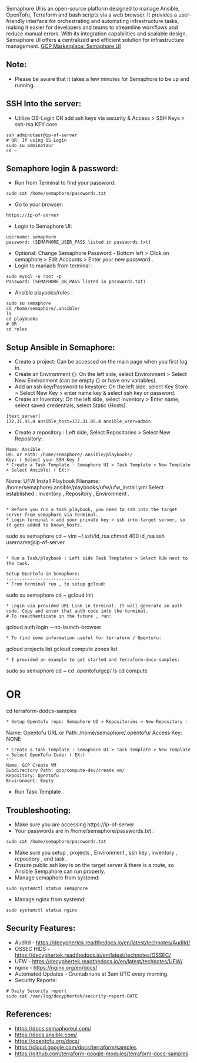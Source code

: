 Semaphore UI is an open-source platform designed to manage Ansible, OpenTofu, Terraform and bash scripts via a web browser. 
It provides a user-friendly interface for orchestrating and automating infrastructure tasks, making it easier for 
developers and teams to streamline workflows and reduce manual errors. With its integration capabilities and scalable 
design, Semaphore UI offers a centralized and efficient solution for infrastructure management. [GCP Marketplace: Semaphore UI ](https://console.cloud.google.com/marketplace/product/server-build-415714/semaphore-ui-ansible-opentofu)

Note:
------
* Please be aware that it takes a few minutes for Semaphore to be up and running.

SSH Into the server:
--------------------
* Utilize OS-Login OR add ssh keys via security & Access > SSH Keys > ssh-rsa KEY core
```
ssh adminotaur@ip-of-server
# OR: If using OS Login
sudo su adminotaur
cd ~
```

Semaphore login & password:
------------------------------
* Run from Terminal to find your password:
```
sudo cat /home/semaphore/passwords.txt
```
* Go to your browser:
```
https://ip-of-server
```
* Login to Semaphore UI: 
```
username: semaphore 
password: (SEMAPHORE_USER_PASS listed in passwords.txt)
```
* Optional: Change Semaphore Password - Bottom left > Click on semaphore > Edit Accounts > Enter your new password . 
* Login to mariadb from terminal : 
```
sudo mysql -u root -p  
Password: (SEMAPHORE_DB_PASS listed in passwords.txt)
```
* Ansible playooks/roles : 
```
sudo su semaphore
cd /home/semaphore/.ansible/
ls 
cd playbooks
# OR
cd roles
```

Setup Ansible in Semaphore: 
---------------------------
* Create a project: Can be accessed on the main page when you first log in.
* Create an Environment {}: On the left side, select Environment > Select New Environment (can be empty {} or have env variables).
* Add an ssh key/Password to keystore: On the left side, select Key Store > Select New Key > enter name key & select ssh key or password.
* Create an Inventory: On the left side, select Inventory > Enter name, select saved credentials, select Static (Hosts).

```
[test_server]
172.31.95.4 ansible_host=172.31.95.4 ansible_user=admin
```

* Create a repository : Left side, Select Repositories > Select New Repository:
```
Name: Ansible
URL or Path: /home/semaphore/.ansible/playbooks/ 
Key: ( Select your SSH Key )
* Create a Task Template : Semaphore UI > Task Template > New Template > Select Ansible: ( EX:)

```
Name: UFW Install
Playbook Filename: /home/semaphore/.ansible/playbooks/ufw/ufw_install.yml
Select established : Inventory , Repository , Environment . 
```

* Before you run a task playbook, you need to ssh into the target server from semaphore via terminal. 
* Login terminal > add your private key > ssh into target server, so it gets added to known_hosts.

```
sudo su semaphore
cd ~
vim ~/.ssh/id_rsa 
chmod 400 id_rsa 
ssh username@ip-of-server
```

* Run a Task/playbook : Left side Task Templates > Select RUN next to the task.

Setup Opentofu in Semaphore:
----------------------------
* From terminal run , to setup gcloud:
```
sudo su semaphore
cd ~
gcloud init
```
* Login via provided URL Link in terminal. It will generate an auth code, Copy and enter that auth code into the terminal.
# To reauthenticate in the future , run:
```
gcloud auth login --no-launch-browser
```
* To find some information useful for terraform / Opentofu:
```
gcloud projects list
gcloud compute zones list
```
* I provided an example to get started and terraform-docs-samples:
```
sudo su semaphore
cd ~
cd .opentofu/gcp/
ls
cd compute
# OR
cd terraform-dodcs-samples
```
* Setup Opentofu repo: Semaphore UI > Repositories > New Repository :
```
Name: Opentofu
URL or Path: /home/semaphore/.opentofu/
Access Key: NONE
```
* Create a Task Template : Semaphore UI > Task Template > New Template > Select OpenTofu Code: ( EX:)
'''
Name: GCP Create VM
Subdirectory Path: gcp/compute-dev/create_vm/
Repository: Opentofu
Environment: Empty
```
* Run Task Template . 


Troubleshooting:
-----------------
* Make sure you are accessing https://ip-of-server
* Your passwords are in /home/semaphore/passwords.txt :
```
sudo cat /home/semaphore/passwords.txt
```
* Make sure you setup , projects , Environment , ssh key , inventory , repository , and task . 
* Ensure public ssh key is on the target server & there is a route, so Ansible Sempahore can run properly.
* Manage semaphore from systemd: 
```
sudo systemctl status semaphore
```
* Manage nginx from systemd: 
```
sudo systemctl status nginx
```

Security Features:
------------------
* Auditd - https://decyphertek.readthedocs.io/en/latest/technotes/Auditd/
* OSSEC HIDS - https://decyphertek.readthedocs.io/en/latest/technotes/OSSEC/
* UFW - https://decyphertek.readthedocs.io/en/latest/technotes/UFW/
* nginx - https://nginx.org/en/docs/
* Automated Updates - Crontab runs at 3am UTC every morning.
* Security Reports:
```
# Daily Security report
sudo cat /var/log/decyphertek/security-report-DATE
```

References:
------------
* https://docs.semaphoreui.com/
* https://docs.ansible.com/
* https://opentofu.org/docs/
* https://cloud.google.com/docs/terraform/samples
* https://github.com/terraform-google-modules/terraform-docs-samples

